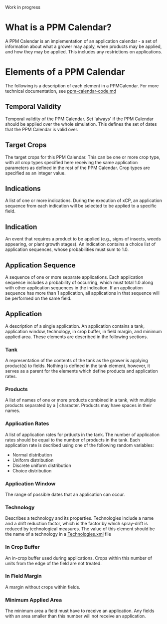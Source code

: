 Work in progress

# What is a PPM Calendar?

A PPM Calendar is an implementation of an application calendar - a set of information about what a grower may apply, when products may be applied, and how they may be applied. This includes any restrictions on applications.

# Elements of a PPM Calendar

The following is a description of each element in a PPMCalendar. For more technical documentation, see [ppm-calendar-code.md](ppm-calendar-code.md)

## Temporal Validity

Temporal validity of the PPM Calendar. Set 'always' if the PPM Calendar should be applied over the whole simulation. This defines the set of dates that the PPM Calendar is valid over.

## Target Crops

The target crops for this PPM Calendar. This can be one or more crop type, with all crop types specified here receiving the same application parameters as defined in the rest of the PPM Calendar. Crop types are specified as an integer value.

## Indications

A list of one or more indications. During the execution of xCP, an application sequence from each indication will be selected to be applied to a specific field.

## Indication

An event that requires a product to be applied (e.g., signs of insects, weeds appearing, or plant growth stages). An indication contains a choice list of application sequences, whose probabilities must sum to 1.0.

## Application Sequence

A sequence of one or more separate applications. Each application sequence includes a probability of occurring, which must total 1.0 along with other application sequences in the indication. If an application sequence has more than 1 application, all applications in that sequence will be performed on the same field.

## Application

A description of a single application. An application contains a tank, application window, technology, in crop buffer, in field margin, and minimum applied area. These elements are described in the following sections.

### Tank

A representation of the contents of the tank as the grower is applying product(s) to fields. Nothing is defined in the tank element, however, it serves as a parent for the elements which define products and application rates.

### Products

A list of names of one or more products combined in a tank, with multiple products separated by a | character. Products may have spaces in their names.

### Application Rates

A list of application rates for prducts in the tank. The number of application rates should be equal to the number of products in the tank. Each application rate is decribed using one of the following random variables:
- Normal distribution
- Uniform distribution
- Discrete uniform distribution
- Choice distribution

### Application Window

The range of possible dates that an application can occur.

### Technology

Describes a technology and its properties. Technologies include a name and a drift reduction factor, which is the factor by which spray-drift is reduced by technological measures. The value of this element should be the name of a technology in a [Technologies.xml](technologies.md) file

### In Crop Buffer

An in-crop buffer used during applications. Crops within this number of units from the edge of the field are not treated.

### In Field Margin

A margin without crops within fields.

### Minimum Applied Area

The minimum area a field must have to receive an application. Any fields with an area smaller than this number will not receive an application.